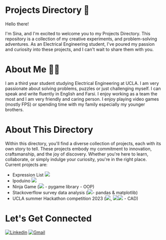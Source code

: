 
# Projects Directory 📝

Hello there!

I'm Sina, and I'm excited to welcome you to my Projects Directory. This repository is a collection of my creative experiments, and problem-solving adventures. As an Electrical Engineering student, I've poured my passion and curiosity into these projects, and I can't wait to share them with you.
# About Me 👨‍💻

I am a third year student studying Electrical Engineering at UCLA. I am very passionate about solving problems, puzzles or just challenging myself. I can speak and write fluently in English and Farsi. I enjoy working as a team the most and I am very friendly and caring person. I enjoy playing video games (mostly FPS) or spending time with my family especially my younger brothers. 
# About This Directory 

Within this directory, you'll find a diverse collection of projects, each with its own story to tell. These projects embody my commitment to innovation, craftsmanship, and the joy of discovery. Whether you're here to learn, collaborate, or simply indulge your curiosity, you're in the right place.
Current projects are:
-  Expression List <code><img src="https://img.shields.io/badge/C%2B%2B-00599C?style=for-the-badge&logo=c%2B%2B&logoColor=white"></code>
-  Ipoduino <code><img src="https://img.shields.io/badge/Arduino-00979D?style=for-the-badge&logo=Arduino&logoColor=white"></code>
-  Ninja Game (<code><img src="https://img.shields.io/badge/Python-14354C?style=for-the-badge&logo=python&logoColor=white"></code> - pygame library - OOP)
-  Stackoverflow survey data analysis (<code><img src="https://img.shields.io/badge/Python-14354C?style=for-the-badge&logo=python&logoColor=white"></code>- pandas & matplotlib)
-  UCLA summer Hackathon competition 2023 (<code><img src="https://img.shields.io/badge/Arduino-00979D?style=for-the-badge&logo=Arduino&logoColor=white"></code>, <code><img src="https://img.shields.io/badge/HTML-239120?style=for-the-badge&logo=html5&logoColor=white"></code><code><img src="https://img.shields.io/badge/CSS-239120?&style=for-the-badge&logo=css3&logoColor=white"></code> - CAD)
# Let's Get Connected
[![Linkedin](https://img.shields.io/badge/-SinaGhadimi-blue?style=flat&logo=Linkedin&logoColor=white)](https://www.linkedin.com/in/sinaghadimi) 
[![Gmail](https://img.shields.io/badge/-SinaGhadimi-c14438?style=flat&logo=Gmail&logoColor=white)](mailto:s.ghadimi@outlook.com)




